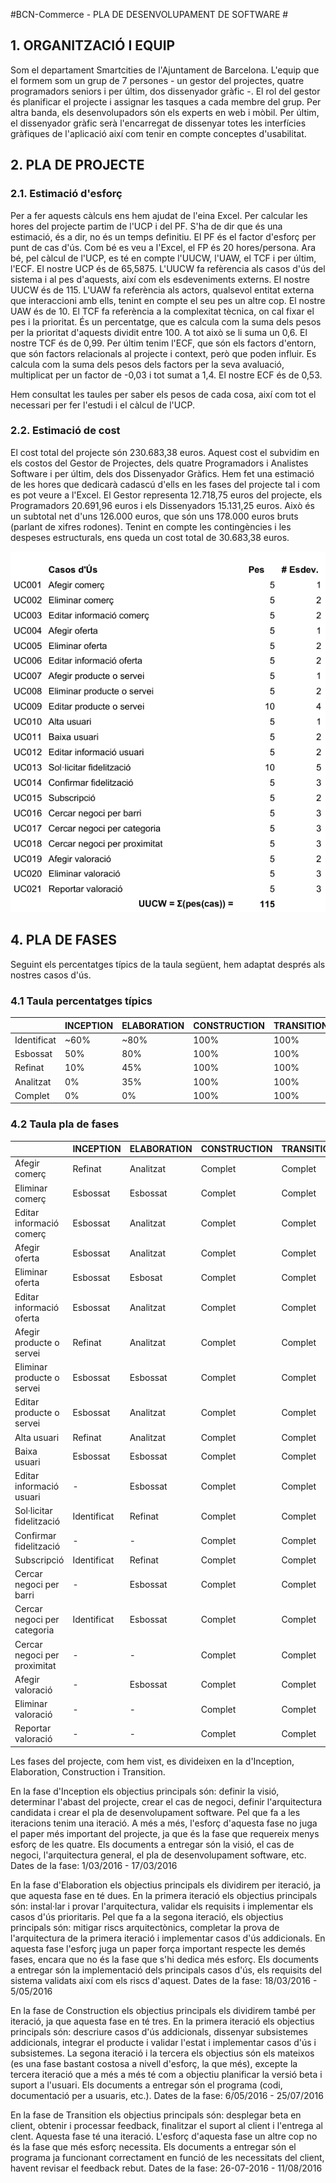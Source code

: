 #BCN-Commerce - PLA DE DESENVOLUPAMENT DE SOFTWARE #

## 1. ORGANITZACIÓ I EQUIP ##
Som el departament Smartcities de l'Ajuntament de Barcelona.
L'equip que el formem som un grup de 7 persones - un gestor del projectes, quatre programadors seniors i per últim, dos dissenyador gràfic -.
El rol del gestor és planificar el projecte i assignar les tasques a cada membre del grup. Per altra banda, els desenvolupadors són els experts en web i mòbil. Per últim, el dissenyador gràfic serà l'encarregat de dissenyar totes les interfícies gràfiques de l'aplicació així com tenir en compte conceptes d'usabilitat. 

## 2. PLA DE PROJECTE ##
### 2.1. Estimació d'esforç ###
Per a fer aquests càlculs ens hem ajudat de l'eina Excel. Per calcular les hores del projecte partim de l'UCP i del PF. S'ha de dir que és una estimació, és a dir, no és un temps definitiu. El PF és el factor d'esforç per punt de cas d'ús. Com bé es veu a l'Excel, el FP és 20 hores/persona.
Ara bé, pel càlcul de l'UCP, es té en compte l'UUCW, l'UAW, el TCF i per últim, l'ECF. El nostre UCP és de 65,5875.
L'UUCW fa refèrencia als casos d'ús del sistema i al pes d'aquests, així com els esdeveniments externs. El nostre UUCW és de 115.
L'UAW fa referència als actors, qualsevol entitat externa que interaccioni amb ells, tenint en compte el seu pes un altre cop. El nostre UAW és de 10.
El TCF fa referència a la complexitat tècnica, on cal fixar el pes i la prioritat. És un percentatge, que es calcula com la suma dels pesos per la prioritat d'aquests dividit entre 100. A tot això se li suma un 0,6. El nostre TCF és de 0,99.
Per últim tenim l'ECF, que són els factors d'entorn, que són factors relacionals al projecte i context, però que poden influir. Es calcula com la suma dels pesos dels factors per la seva avaluació, multiplicat per un factor de -0,03 i tot sumat a 1,4. El nostre ECF és de 0,53.

Hem consultat les taules per saber els pesos de cada cosa, així com tot el necessari per fer l'estudi i el càlcul de l'UCP.

### 2.2. Estimació de cost ###
El cost total del projecte són 230.683,38 euros. Aquest cost el subvidim en els costos del Gestor de Projectes, dels quatre Programadors i Analistes Software i per últim, dels dos Dissenyador Gràfics. Hem fet una estimació de les hores que dedicarà cadascú d'ells en les fases del projecte tal i com es pot veure a l'Excel. 
El Gestor representa 12.718,75 euros del projecte, els Programadors 20.691,96 euros i els Dissenyadors 15.131,25 euros. Això és un subtotal net	d'uns 126.000 euros, que són uns 178.000 euros bruts (parlant de xifres rodones). Tenint en compte les contingències i les despeses estructurals, ens queda un cost total de 30.683,38 euros.

![UUCW](img/UUCW.png)

## 4. PLA DE FASES ##
Seguint els percentatges típics de la taula següent, hem adaptat després als nostres casos d'ús.

### 4.1 Taula percentatges típics

|  | INCEPTION | ELABORATION | CONSTRUCTION | TRANSITION |
|--------|--------|--------|--------|--------|
| Identificat | ~60% | ~80% | 100% | 100% |
| Esbossat | 50% | 80% | 100% | 100% |
| Refinat | 10% | 45% | 100% | 100% |
| Analitzat | 0% | 35% | 100% | 100% |
| Complet | 0% | 0% | 100% | 100% |

### 4.2 Taula pla de fases

|| INCEPTION |ELABORATION|CONSTRUCTION|TRANSITION|
|--------|--------|--------|--------|--------|
|Afegir comerç|Refinat|Analitzat|Complet|Complet|
|Eliminar comerç|Esbossat|Esbossat|Complet|Complet|
|Editar informació comerç|Esbossat|Analitzat|Complet|Complet|
|Afegir oferta|Esbossat|Analitzat|Complet|Complet|
|Eliminar oferta|Esbossat|Esbosat|Complet|Complet|
|Editar informació oferta|Esbossat|Analitzat|Complet|Complet|
|Afegir producte o servei|Refinat|Analitzat|Complet|Complet|
|Eliminar producte o servei|Esbossat|Esbossat|Complet|Complet|
|Editar producte o servei|Esbossat|Analitzat|Complet|Complet|
|Alta usuari|Refinat|Analitzat|Complet|Complet|
|Baixa usuari|Esbossat|Esbossat|Complet|Complet|
|Editar informació usuari|-|Esbossat|Complet|Complet|
|Sol·licitar fidelització|Identificat|Refinat|Complet|Complet|
|Confirmar fidelització|-|-|Complet|Complet|
|Subscripció|Identificat|Refinat|Complet|Complet|
|Cercar negoci per barri|-|Esbossat|Complet|Complet|
|Cercar negoci per categoria|Identificat|Esbossat|Complet|Complet|
|Cercar negoci per proximitat|-|-|Complet|Complet|
|Afegir valoració|-|Esbossat|Complet|Complet|
|Eliminar valoració|-|-|Complet|Complet|
|Reportar valoració|-|-|Complet|Complet|

Les fases del projecte, com hem vist, es divideixen en la d'Inception, Elaboration, Construction i Transition.

En la fase d'Inception els objectius principals són: definir la visió, determinar l'abast del projecte, crear el cas de negoci, definir l'arquitectura candidata i crear el pla de desenvolupament software.
Pel que fa a les iteracions tenim una iteració. A més a més, l'esforç d'aquesta fase no juga el paper més important del projecte, ja que és la fase que requereix menys esforç de les quatre.
Els documents a entregar són la visió, el cas de negoci, l'arquitectura general, el pla de desenvolupament software, etc.
Dates de la fase: 1/03/2016 - 17/03/2016

En la fase d'Elaboration els objectius principals els dividirem per iteració, ja que aquesta fase en té dues.
En la primera iteració els objectius principals són: instal·lar i provar l'arquitectura, validar els requisits i implementar els casos d'ús prioritaris. Pel que fa a la segona iteració, els objectius principals són: mitigar riscs arquitectònics, completar la prova de l'arquitectura de la primera iteració i implementar casos d'ús addicionals.
En aquesta fase l'esforç juga un paper força important respecte les demés fases, encara que no és la fase que s'hi dedica més esforç.
Els documents a entregar són la implementació dels principals casos d'ús, els requisits del sistema validats així com els riscs d'aquest.
Dates de la fase: 18/03/2016 - 5/05/2016

En la fase de Construction els objectius principals els dividirem també per iteració, ja que aquesta fase en té tres.
En la primera iteració els objectius principals són: descriure casos d'ús addicionals, dissenyar subsistemes addicionals, integrar el producte i validar l'estat i implementar casos d'ús i subsistemes. La segona iteració i la tercera els objectius són els mateixos (es una fase bastant costosa a nivell d'esforç, la que més), excepte la tercera iteració que a més a més té com a objectiu planificar la versió beta i suport a l'usuari.
Els documents a entregar són el programa (codi, documentació per a usuaris, etc.).
Dates de la fase: 6/05/2016 - 25/07/2016

En la fase de Transition els objectius principals són: desplegar beta en client, obtenir i processar feedback, finalitzar el suport al client i l'entrega al clent. Aquesta fase té una iteració. L'esforç d'aquesta fase un altre cop no és la fase que més esforç necessita. 
Els documents a entregar són el programa ja funcionant correctament en funció de les necessitats del client, havent revisar el feedback rebut. 
Dates de la fase: 26-07-2016 - 11/08/2016




